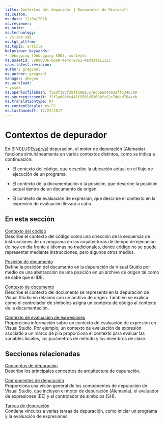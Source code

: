 ```yaml
---
title: Contextos del depurador | Documentos de Microsoft
ms.custom: 
ms.date: 11/04/2016
ms.reviewer: 
ms.suite: 
ms.technology:
- vs-ide-sdk
ms.tgt_pltfrm: 
ms.topic: article
helpviewer_keywords:
- debugging [Debugging SDK], contexts
ms.assetid: 79808036-b680-4e4c-9c61-4ed43aa11323
caps.latest.revision: 
author: gregvanl
ms.author: gregvanl
manager: ghogen
ms.workload:
- vssdk
ms.openlocfilehash: f36df39cf29ff298a327ec6e6d4bb02ff53485a0
ms.sourcegitcommit: 32f1a690fc445f9586d53698fc82c7debd784eeb
ms.translationtype: MT
ms.contentlocale: es-ES
ms.lasthandoff: 12/22/2017
---
```

# <a name="debugger-contexts"></a>Contextos de depurador
En [!INCLUDE[vsprvs](../../code-quality/includes/vsprvs_md.md)] depuración, el motor de depuración (Alemania) funciona simultáneamente en varios contextos distintos, como se indica a continuación:  
  
-   El contexto del código, que describe la ubicación actual en el flujo de ejecución de un programa.  
  
-   El contexto de la documentación o la posición, que describe la posición actual dentro de un documento de origen.  
  
-   El contexto de evaluación de expresión, que describe el contexto en la expresión de evaluación llevará a cabo.  
  
## <a name="in-this-section"></a>En esta sección  
 [Contexto del código](../../extensibility/debugger/code-context.md)  
 Describe el contexto del código como una dirección de la secuencia de instrucciones de un programa en las arquitecturas de tiempo de ejecución de hoy en día frente a idiomas no tradicionales, donde código no se puede representar mediante instrucciones, pero algunos otros medios.  
  
 [Posición de documento](../../extensibility/debugger/document-position.md)  
 Define la posición del documento en la depuración de Visual Studio por medio de una abstracción de una posición en un archivo de origen tal como se sabe que el IDE.  
  
 [Contexto de documento](../../extensibility/debugger/document-context.md)  
 Describe el contexto del documento se representa en la depuración de Visual Studio en relación con un archivo de origen. También se explica cómo el controlador de símbolos asigna un contexto de código al contexto de la documentación.  
  
 [Contexto de evaluación de expresiones](../../extensibility/debugger/expression-evaluation-context.md)  
 Proporciona información sobre un contexto de evaluación de expresión en Visual Studio. Por ejemplo, un contexto de evaluación de expresión asociado a un marco de pila proporciona el contexto para evaluar las variables locales, los parámetros de método y los miembros de clase.  
  
## <a name="related-sections"></a>Secciones relacionadas  
 [Conceptos de depuración](../../extensibility/debugger/debugger-concepts.md)  
 Describe los principales conceptos de arquitectura de depuración.  
  
 [Componentes de depuración](../../extensibility/debugger/debugger-components.md)  
 Proporciona una visión general de los componentes de depuración de Visual Studio, que incluyen el motor de depuración (Alemania), el evaluador de expresiones (EE) y el controlador de símbolos (SH).  
  
 [Tareas de depuración](../../extensibility/debugger/debugging-tasks.md)  
 Contiene vínculos a varias tareas de depuración, como iniciar un programa y la evaluación de expresiones.